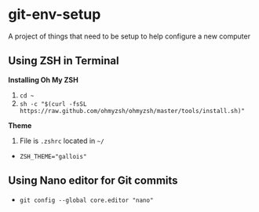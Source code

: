 # git-env-setup
A project of things that need to be setup to help configure a new computer

## Using ZSH in Terminal
**Installing Oh My ZSH**
1. `cd ~`
2. `sh -c "$(curl -fsSL https://raw.github.com/ohmyzsh/ohmyzsh/master/tools/install.sh)"`

**Theme**
1. File is `.zshrc` located in `~/`

- `ZSH_THEME="gallois"`


## Using Nano editor for Git commits
- `git config --global core.editor "nano"`